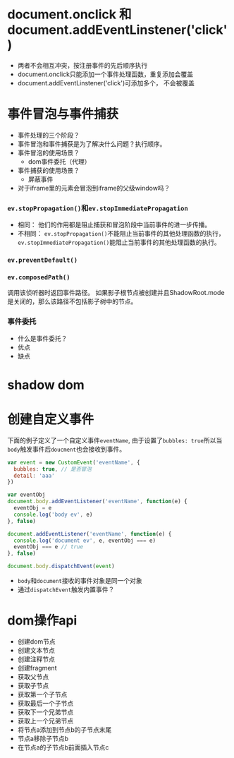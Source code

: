 # document.onclick 和 document.addEventLinstener('click')
- 两者不会相互冲突，按注册事件的先后顺序执行
- document.onclick只能添加一个事件处理函数，重复添加会覆盖
- document.addEventLinstener('click')可添加多个， 不会被覆盖

# 事件冒泡与事件捕获
- 事件处理的三个阶段？
- 事件冒泡和事件捕获是为了解决什么问题？执行顺序。
- 事件冒泡的使用场景？ 
  - dom事件委托（代理）
- 事件捕获的使用场景？
  - 屏蔽事件
- 对于iframe里的元素会冒泡到iframe的父级window吗？

### `ev.stopPropagation()`和`ev.stopImmediatePropagation`
- 相同： 他们的作用都是阻止捕获和冒泡阶段中当前事件的进一步传播。
- 不相同： `ev.stopPropagation()`不能阻止当前事件的其他处理函数的执行，`ev.stopImmediatePropagation()`能阻止当前事件的其他处理函数的执行。

### `ev.preventDefault()`


### `ev.composedPath()`
调用该侦听器时返回事件路径。 如果影子根节点被创建并且ShadowRoot.mode是关闭的，那么该路径不包括影子树中的节点。

### 事件委托
- 什么是事件委托？
- 优点
- 缺点

# shadow dom

# 创建自定义事件
下面的例子定义了一个自定义事件`eventName`, 由于设置了`bubbles: true`所以当`body`触发事件后`doucment`也会接收到事件。
```js
var event = new CustomEvent('eventName', {
  bubbles: true, // 是否冒泡
  detail: 'aaa'
})

var eventObj 
document.body.addEventListener('eventName', function(e) {
  eventObj = e
  console.log('body ev', e)
}, false)

document.addEventListener('eventName', function(e) {
  console.log('document ev', e, eventObj === e)
  eventObj === e // true
}, false)

document.body.dispatchEvent(event)
```

- `body`和`document`接收的事件对象是同一个对象
- 通过`dispatchEvent`触发内置事件？

# dom操作api
- 创建dom节点
- 创建文本节点
- 创建注释节点
- 创建fragment
- 获取父节点
- 获取子节点
- 获取第一个子节点
- 获取最后一个子节点
- 获取下一个兄弟节点
- 获取上一个兄弟节点
- 将节点a添加到节点b的子节点末尾
- 节点a移除子节点b
- 在节点a的子节点b前面插入节点c
